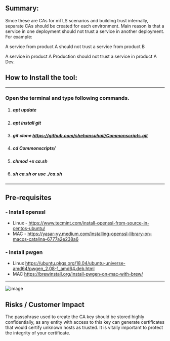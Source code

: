## Summary:                                                                                                       

Since these are CAs for mTLS scenarios and building trust internally, separate CAs should be created for each environment. Main reason is that a service in one deployment should not trust a service in another deployment.
For example:

A service from product A should not trust a service from product B

A service in product A Production should not trust a service in product A Dev.


## How to Install the tool:
---------------------------------------------------------------------------------------------------------------------------
### Open the terminal and type following commands.

1. ##### apt update
2. ##### apt install git
3. ##### git clone https://github.com/shehansuhail/Commonscripts.git
4. ##### cd Commonscripts/
5. ##### chmod +x ca.sh
6. ##### sh ca.sh or use ./ca.sh

---------------------------------------------------------------------------------------------------------------------------
## Pre-requisites 

### - Install openssl  
- Linux - https://www.tecmint.com/install-openssl-from-source-in-centos-ubuntu/
- MAC   - https://yasar-yy.medium.com/installing-openssl-library-on-macos-catalina-6777a2e238a6

### - Install pwgen

- Linux https://ubuntu.pkgs.org/18.04/ubuntu-universe-amd64/pwgen_2.08-1_amd64.deb.html
- MAC   https://brewinstall.org/install-pwgen-on-mac-with-brew/

----------------------------------------------------------------------------------------------------------------------------

![image](https://user-images.githubusercontent.com/83179294/125737894-9c847fc9-c3b5-4fd3-bd53-efcd304d3c7d.png)


## Risks / Customer Impact                                                                                       

The passphrase used to create the CA key should be stored highly confidentially, as any entity with access to
this key can generate certificates that would certify unknown hosts as trusted. It is vitally important to 
protect the integrity of your certificate.

